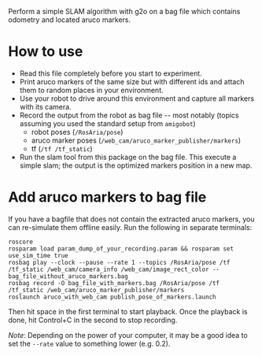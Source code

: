 Perform a simple SLAM algorithm with g2o on a bag file which contains odometry
and located aruco markers.


# How to use

- Read this file completely before you start to experiment.
- Print aruco markers of the same size but with different ids and attach them
  to random places in your environment.
- Use your robot to drive around this environment and capture all markers with
  its camera.
- Record the output from the robot as bag file -- most notably (topics assuming
  you used the standard setup from `amigobot`)
  - robot poses (`/RosAria/pose`)
  - aruco marker poses (`/web_cam/aruco_marker_publisher/markers`)
  - tf (`/tf /tf_static`)
- Run the slam tool from this package on the bag file.  This execute a simple
  slam; the output is the optimized markers position in a new map.


# Add aruco markers to bag file

If you have a bagfile that does not contain the extracted aruco markers, you
can re-simulate them offline easily.  Run the following in separate terminals:

    roscore
    rosparam load param_dump_of_your_recording.param && rosparam set use_sim_time true
    rosbag play --clock --pause --rate 1 --topics /RosAria/pose /tf /tf_static /web_cam/camera_info /web_cam/image_rect_color -- bag_file_without_aruco_markers.bag
    rosbag record -O bag_file_with_markers.bag /RosAria/pose /tf /tf_static /web_cam/aruco_marker_publisher/markers
    roslaunch aruco_with_web_cam publish_pose_of_markers.launch

Then hit space in the first terminal to start playback.  Once the playback is
done, hit Control+C in the second to stop recording.

*Note*: Depending on the power of your computer, it may be a good idea to set
the `--rate` value to something lower (e.g. 0.2).
